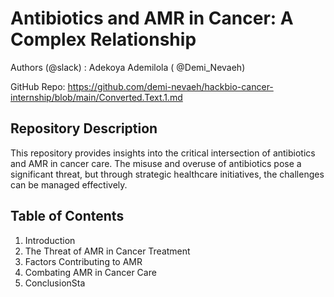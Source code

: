 # Antibiotics and AMR in Cancer: A Complex Relationship

Authors (@slack) : Adekoya Ademilola ( @Demi_Nevaeh)

GitHub Repo: https://github.com/demi-nevaeh/hackbio-cancer-internship/blob/main/Converted.Text.1.md

## Repository Description
This repository provides insights into the critical intersection of antibiotics and AMR in cancer care. The misuse and overuse of antibiotics pose a significant threat, but through strategic healthcare initiatives, the challenges can be managed effectively.

## Table of Contents
1. Introduction
2. The Threat of AMR in Cancer Treatment
3. Factors Contributing to AMR
4. Combating AMR in Cancer Care
5. ConclusionSta
